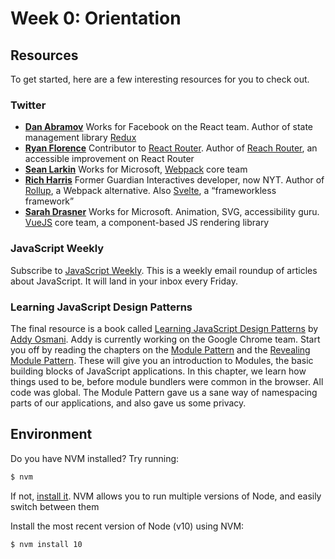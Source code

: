 # Week 0: Orientation

## Resources

To get started, here are a few interesting resources for you to check out.

### Twitter

- [**Dan Abramov**](https://twitter.com/dan_abramov) Works for Facebook on the React team. Author of state management library [Redux](https://github.com/reduxjs/redux)
- [**Ryan Florence**](https://twitter.com/ryanflorence) Contributor to [React Router](https://github.com/ReactTraining/react-router). Author of [Reach Router](https://github.com/reach/router), an accessible improvement on React Router
- [**Sean Larkin**](https://twitter.com/TheLarkInn) Works for Microsoft, [Webpack](https://webpack.js.org/) core team
- [**Rich Harris**](https://twitter.com/Rich_Harris) Former Guardian Interactives developer, now NYT. Author of [Rollup](https://rollupjs.org/), a Webpack alternative. Also [Svelte](https://svelte.technology/), a “frameworkless framework”
- [**Sarah Drasner**](https://twitter.com/sarah_edo) Works for Microsoft. Animation, SVG, accessibility guru. [VueJS](https://vuejs.org/) core team, a component-based JS rendering library

### JavaScript Weekly

Subscribe to [JavaScript Weekly](https://javascriptweekly.com/). This is a weekly email roundup of articles about JavaScript. It will land in your inbox every Friday.

### Learning JavaScript Design Patterns

The final resource is a book called [Learning JavaScript Design Patterns](https://addyosmani.com/resources/essentialjsdesignpatterns/book/) by [Addy Osmani](https://twitter.com/addyosmani). Addy is currently working on the Google Chrome team. Start you off by reading the chapters on the [Module Pattern](https://addyosmani.com/resources/essentialjsdesignpatterns/book/#modulepatternjavascript) and the [Revealing Module Pattern](https://addyosmani.com/resources/essentialjsdesignpatterns/book/#revealingmodulepatternjavascript).  These will give you an introduction to Modules, the basic building blocks of JavaScript applications. In this chapter, we learn how things used to be, before module bundlers were common in the browser. All code was global. The Module Pattern gave us a sane way of namespacing parts of our applications, and also gave us some privacy.

## Environment

Do you have NVM installed? Try running:

```bash
$ nvm
```

If not, [install it](https://github.com/creationix/nvm#install-script). NVM allows you to run multiple versions of Node, and easily switch between them

Install the most recent version of Node (v10) using NVM:

```bash
$ nvm install 10
```
